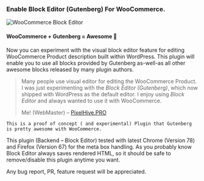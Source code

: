### Enable Block Editor (Gutenberg) For WooCommerce.

![WooCommerce Block Editor](https://pixelhive.pro/wp-content/uploads/2019/11/woocommerce-block-editor-banner.png)

#### WooCommerce + Gutenberg = Awesome 🤩

Now you can experiment with the visual block editor feature for editing WooCommerce Product description built within WordPress. This plugin will enable you to use all blocks provided by Gutenberg as-well-as all other awesome blocks released by many plugin authors.

> Many people use visual editor for editing the WooCommerce Product. I was just experimenting with the  _Block Editor (Gutenberg)_, which now shipped with WordPress as the default editor. I enjoy using  _Block Editor_  and always wanted to use it with WooCommerce.
> 
> Me! (WebMaster) – [PixelHive.PRO](https://pixelhive.pro)


    This is a proof of concept ( and experimental) Plugin that Gutenberg is pretty awesome with WooCommerce.

This plugin (Backend – Block Editor) tested with latest Chrome (Version 78) and Firefox (Version 67) for the meta box handling. As you probably know Block Editor always saves rendered HTML, so it should be safe to remove/disable this plugin anytime you want.

Any bug report, PR, feature request will be appreciated.
